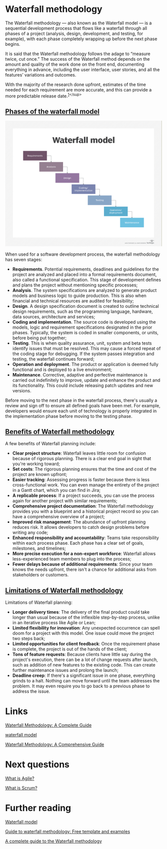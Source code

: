 # Waterfall methodology

The Waterfall methodology — also known as the Waterfall model — is a sequential development process that flows like a waterfall through all phases of a project (analysis, design, development, and testing, for example), with each phase completely wrapping up before the next phase begins.

It is said that the Waterfall methodology follows the adage to “measure twice, cut once.” The success of the Waterfall method depends on the amount and quality of the work done on the front end, documenting everything in advance, including the user interface, user stories, and all the features’ variations and outcomes.

With the majority of the research done upfront, estimates of the time needed for each requirement are more accurate, and this can provide a more predictable release date.<sup>[1](https://business.adobe.com/blog/basics/waterfall#:~:text=The%20Waterfall%20methodology%20%E2%80%94%20also,more%20predictable%20release%20date.)</sup> 

## [Phases of the waterfall model](https://www.techtarget.com/searchsoftwarequality/definition/waterfall-model#:~:text=Phases%20of%20the%20waterfall%20model)
![](./res/waterfall_model.png "Waterfall model")

When used for a software development process, the waterfall methodology has seven stages:
- **Requirements**. Potential requirements, deadlines and guidelines for the project are analyzed and placed into a formal requirements document, also called a functional specification. This stage of development defines and plans the project without mentioning specific processes;
- **Analysis**. The system specifications are analyzed to generate product models and business logic to guide production. This is also when financial and technical resources are audited for feasibility;
- **Design**. A design specification document is created to outline technical design requirements, such as the programming language, hardware, data sources, architecture and services;
- **Coding and implementation**. The source code is developed using the models, logic and requirement specifications designated in the prior phases. Typically, the system is coded in smaller components, or units, before being put together;
- **Testing**. This is when quality assurance, unit, system and beta tests identify issues that must be resolved. This may cause a forced repeat of the coding stage for debugging. If the system passes integration and testing, the waterfall continues forward;
- **Operation and deployment**. The product or application is deemed fully functional and is deployed to a live environment;
- **Maintenance**. Corrective, adaptive and perfective maintenance is carried out indefinitely to improve, update and enhance the product and its functionality. This could include releasing patch updates and new versions.

Before moving to the next phase in the waterfall process, there's usually a review and sign off to ensure all defined goals have been met. For example, developers would ensure each unit of technology is properly integrated in the implementation phase before moving to the testing phase.

## [Benefits of Waterfall methodology](https://www.atlassian.com/agile/project-management/waterfall-methodology#:~:text=and%20starting%20over.-,Benefits%20of%20Waterfall%20methodology,-The%20benefits%20of)
A few benefits of Waterfall planning include:
- **Clear project structure**: Waterfall leaves little room for confusion because of rigorous planning. There is a clear end goal in sight that you're working toward;
- **Set costs**: The rigorous planning ensures that the time and cost of the project are known upfront;
- **Easier tracking**: Assessing progress is faster because there is less cross-functional work. You can even manage the entirety of the project in a Gantt chart, which you can find in Jira;
- **A replicable process**: If a project succeeds, you can use the process again for another project with similar requirements;
- **Comprehensive project documentation**: The Waterfall methodology provides you with a blueprint and a historical project record so you can have a comprehensive overview of a project;
- **Improved risk management**: The abundance of upfront planning reduces risk. It allows developers to catch design problems before writing any code;
- **Enhanced responsibility and accountability**: Teams take responsibility within each process phase. Each phase has a clear set of goals, milestones, and timelines;
- **More precise execution for a non-expert workforce**: Waterfall allows less-experienced team members to plug into the process;
- **Fewer delays because of additional requirements**: Since your team knows the needs upfront, there isn't a chance for additional asks from stakeholders or customers.

## [Limitations of Waterfall methodology](https://www.atlassian.com/agile/project-management/waterfall-methodology#:~:text=Limitations%20of%20Waterfall%20methodology)
Limitations of Waterfall planning:
- **Longer delivery times**: The delivery of the final product could take longer than usual because of the inflexible step-by-step process, unlike in an iterative process like Agile or Lean;
- **Limited flexibility for innovation**: Any unexpected occurrence can spell doom for a project with this model. One issue could move the project two steps back;
- **Limited opportunities for client feedback**: Once the requirement phase is complete, the project is out of the hands of the client;
- **Tons of feature requests**: Because clients have little say during the project's execution, there can be a lot of change requests after launch, such as addition of new features to the existing code. This can create further maintenance issues and prolong the launch;
- **Deadline creep**: If there's a significant issue in one phase, everything grinds to a halt. Nothing can move forward until the team addresses the problem. It may even require you to go back to a previous phase to address the issue.

# Links
[Waterfall Methodology: A Complete Guide](https://business.adobe.com/blog/basics/waterfall)

[waterfall model](https://www.techtarget.com/searchsoftwarequality/definition/waterfall-model)

[Waterfall Methodology: A Comprehensive Guide](https://www.atlassian.com/agile/project-management/waterfall-methodology)

# Next questions
[What is Agile?](https://github.com/Kirchhoff-/Android-Interview-Questions/blob/master/General/What%20is%20Agile.md)

[What is Scrum?](https://github.com/Kirchhoff-/Android-Interview-Questions/blob/master/General/What%20is%20Scrum.md)

# Further reading
[Waterfall model](https://en.wikipedia.org/wiki/Waterfall_model)

[Guide to waterfall methodology: Free template and examples](https://asana.com/ru/resources/waterfall-project-management-methodology)

[A complete guide to the Waterfall methodology](https://monday.com/blog/project-management/waterfall-methodology/)
